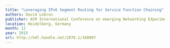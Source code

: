 ```yaml
---
title: "Leveraging IPv6 Segment Routing for Service Function Chaining"
authors: David Lebrun
publisher: ACM International Conference on emerging Networking EXperiments and Technologies (CoNEXT) Student Workshop
location: Heidelberg, Germany
month: 12
year: 2015
url: http://hdl.handle.net/2078.1/168097
---
```

